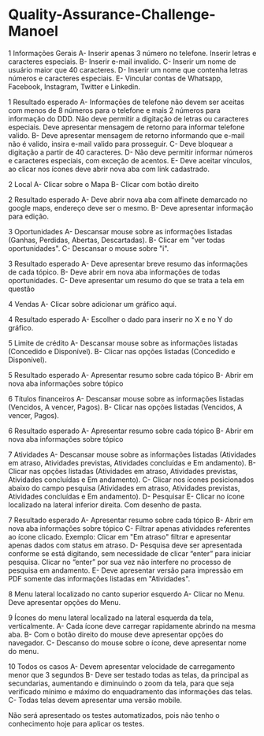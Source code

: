 # Quality-Assurance-Challenge-Manoel

1 Informações Gerais
  A- Inserir apenas 3 número no telefone. Inserir letras e caracteres especiais. 
  B- Inserir e-mail invalido.
  C- Inserir um nome de usuário maior que 40 caracteres. 
  D- Inserir um nome que contenha letras números e caracteres especiais. 
  E- Vincular contas de Whatsapp, Facebook, Instagram, Twitter e Linkedin.
 
1 Resultado esperado
  A- Informações de telefone não devem ser aceitas com menos de 8 números para o telefone e mais 2 números para informação do DDD. Não deve permitir a digitação de letras ou caracteres especiais. Deve apresentar mensagem de retorno para informar telefone valido. 
  B- Deve apresentar mensagem de retorno informando que e-mail não é valido, insira e-mail valido para prosseguir. 
  C- Deve bloquear a digitação a partir de 40 caracteres. 
  D- Não deve permitir informar números e caracteres especiais, com exceção de acentos. 
  E- Deve aceitar vínculos, ao clicar nos ícones deve abrir nova aba com link cadastrado. 
  
2 Local 
  A- Clicar sobre o Mapa 
  B- Clicar com botão direito
 
2 Resultado esperado 
  A- Deve abrir nova aba com alfinete demarcado no google maps, endereço deve ser o mesmo. 
  B- Deve apresentar informação para edição. 
  
3 Oportunidades
  A- Descansar mouse sobre as informações listadas (Ganhas, Perdidas, Abertas, Descartadas). 
  B- Clicar em "ver todas oportunidades". 
  C- Descansar o mouse sobre "i".
  
3 Resultado esperado
  A- Deve apresentar breve resumo das informações de cada tópico. 
  B- Deve abrir em nova aba informações de todas oportunidades. 
  C- Deve apresentar um resumo do que se trata a tela em questão 
  
4 Vendas 
  A- Clicar sobre adicionar um gráfico aqui.

4 Resultado esperado 
  A- Escolher o dado para inserir no X e no Y do gráfico.
  
5 Limite de crédito 
  A- Descansar mouse sobre as informações listadas (Concedido e Disponível).
  B- Clicar nas opções listadas (Concedido e Disponível).
  
5 Resultado esperado 
  A- Apresentar resumo sobre cada tópico 
  B- Abrir em nova aba informações sobre tópico 
  
6 Títulos financeiros
  A- Descansar mouse sobre as informações listadas (Vencidos, A vencer, Pagos).
  B- Clicar nas opções listadas (Vencidos, A vencer, Pagos).
  
6 Resultado esperado 
  A- Apresentar resumo sobre cada tópico 
  B- Abrir em nova aba informações sobre tópico 
  
7 Atividades
  A- Descansar mouse sobre as informações listadas (Atividades em atraso, Atividades previstas, Atividades concluídas e Em andamento).
  B- Clicar nas opções listadas (Atividades em atraso, Atividades previstas, Atividades concluídas e Em andamento).
  C- Clicar nos ícones posicionados abaixo do campo pesquisa (Atividades em atraso, Atividades previstas, Atividades concluídas e Em andamento).
  D- Pesquisar
  E- Clicar no ícone localizado na lateral inferior direita. Com desenho de pasta. 
  
7 Resultado esperado 
  A- Apresentar resumo sobre cada tópico 
  B- Abrir em nova aba informações sobre tópico 
  C- Filtrar apenas atividades referentes ao ícone clicado. Exemplo: Clicar em "Em atraso" filtrar e apresentar apenas dados com status em atraso. 
  D- Pesquisa deve ser apresentada conforme se está digitando, sem necessidade de clicar “enter” para iniciar pesquisa. Clicar no “enter” por sua vez não interfere no processo de pesquisa em andamento. 
  E- Deve apresentar versão para impressão em PDF somente das informações listadas em "Atividades".
  
8 Menu lateral localizado no canto superior esquerdo
  A- Clicar no Menu. Deve apresentar opções do Menu.
  
9 Ícones do menu lateral localizado na lateral esquerda da tela, verticalmente. 
  A- Cada ícone deve carregar rapidamente abrindo na mesma aba. 
  B- Com o botão direito do mouse deve apresentar opções do navegador. 
  C- Descanso do mouse sobre o ícone, deve apresentar nome do menu. 
 
10 Todos os casos 
  A- Devem apresentar velocidade de carregamento menor que 3 segundos 
  B- Deve ser testado todas as telas, da principal as secundarias, aumentando e diminuindo o zoom da tela, para que seja verificado mínimo e máximo do enquadramento das informações das telas. 
  C- Todas telas devem apresentar uma versão mobile. 
  
Não será apresentado os testes automatizados, pois não tenho o conhecimento hoje para aplicar os testes. 
